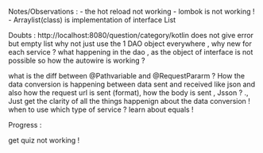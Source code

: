 Notes/Observations : 
    - the hot reload not working
    - lombok is not working !
    - Arraylist(class) is implementation of interface List

Doubts :
http://localhost:8080/question/category/kotlin 
does not give error but empty list
why not just use the 1 DAO object everywhere , why new for each service ? 
what happening in the dao , as the object of interface is not possible so how the autowire is working ?


what is the diff between @Pathvariable and @RequestPararm ? 
How the data conversion is happening between data sent and received like json and also how the request url is sent (format), how the body is sent , Jsson ? ., Just get the clarity of all the things happenign about the data conversion !  
when to use which type of service ? 
learn about equals ! 

Progress : 

get quiz not working ! 